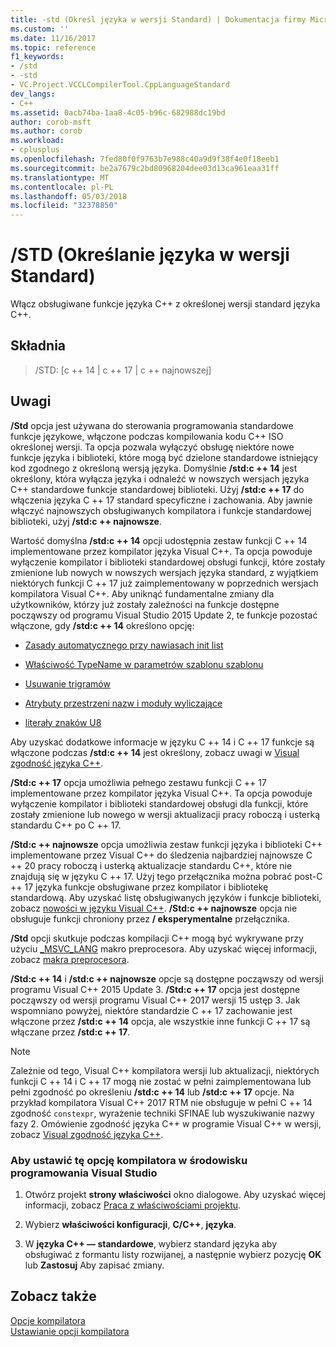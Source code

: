```yaml
---
title: -std (Określ języka w wersji Standard) | Dokumentacja firmy Microsoft
ms.custom: ''
ms.date: 11/16/2017
ms.topic: reference
f1_keywords:
- /std
- -std
- VC.Project.VCCLCompilerTool.CppLanguageStandard
dev_langs:
- C++
ms.assetid: 0acb74ba-1aa8-4c05-b96c-682988dc19bd
author: corob-msft
ms.author: corob
ms.workload:
- cplusplus
ms.openlocfilehash: 7fed80f0f9763b7e988c40a9d9f38f4e0f18eeb1
ms.sourcegitcommit: be2a7679c2bd80968204dee03d13ca961eaa31ff
ms.translationtype: MT
ms.contentlocale: pl-PL
ms.lasthandoff: 05/03/2018
ms.locfileid: "32378850"
---
```

# <a name="std-specify-language-standard-version"></a>/STD (Określanie języka w wersji Standard)

Włącz obsługiwane funkcje języka C++ z określonej wersji standard języka C++.

## <a name="syntax"></a>Składnia

> /STD: [c ++ 14 | c ++ 17 | c ++ najnowszej]

## <a name="remarks"></a>Uwagi

**/Std** opcja jest używana do sterowania programowania standardowe funkcje językowe, włączone podczas kompilowania kodu C++ ISO określonej wersji. Ta opcja pozwala wyłączyć obsługę niektóre nowe funkcje języka i biblioteki, które mogą być dzielone standardowe istniejący kod zgodnego z określoną wersją języka. Domyślnie **/std:c ++ 14** jest określony, która wyłącza języka i odnaleźć w nowszych wersjach języka C++ standardowe funkcje standardowej biblioteki. Użyj **/std:c ++ 17** do włączenia języka C ++ 17 standard specyficzne i zachowania. Aby jawnie włączyć najnowszych obsługiwanych kompilatora i funkcje standardowej biblioteki, użyj **/std:c ++ najnowsze**.

Wartość domyślna **/std:c ++ 14** opcji udostępnia zestaw funkcji C ++ 14 implementowane przez kompilator języka Visual C++. Ta opcja powoduje wyłączenie kompilator i biblioteki standardowej obsługi funkcji, które zostały zmienione lub nowych w nowszych wersjach języka standard, z wyjątkiem niektórych funkcji C ++ 17 już zaimplementowany w poprzednich wersjach kompilatora Visual C++. Aby uniknąć fundamentalne zmiany dla użytkowników, którzy już zostały zależności na funkcje dostępne począwszy od programu Visual Studio 2015 Update 2, te funkcje pozostać włączone, gdy **/std:c ++ 14** określono opcję:

- [Zasady automatycznego przy nawiasach init list](http://www.open-std.org/jtc1/sc22/wg21/docs/papers/2014/n3922.html)

- [Właściwość TypeName w parametrów szablonu szablonu](http://www.open-std.org/jtc1/sc22/wg21/docs/papers/2014/n4051.html)

- [Usuwanie trigramów](http://www.open-std.org/jtc1/sc22/wg21/docs/papers/2014/n4086.html)

- [Atrybuty przestrzeni nazw i moduły wyliczające](http://www.open-std.org/jtc1/sc22/wg21/docs/papers/2014/n4266.html)

- [literały znaków U8](http://www.open-std.org/jtc1/sc22/wg21/docs/papers/2014/n4267.html)

Aby uzyskać dodatkowe informacje w języku C ++ 14 i C ++ 17 funkcje są włączone podczas **/std:c ++ 14** jest określony, zobacz uwagi w [Visual zgodność języka C++](../../visual-cpp-language-conformance.md).
  
**/Std:c ++ 17** opcja umożliwia pełnego zestawu funkcji C ++ 17 implementowane przez kompilator języka Visual C++. Ta opcja powoduje wyłączenie kompilator i biblioteki standardowej obsługi dla funkcji, które zostały zmienione lub nowego w wersji aktualizacji pracy roboczą i usterką standardu C++ po C ++ 17.  
  
**/Std:c ++ najnowsze** opcja umożliwia zestaw funkcji języka i biblioteki C++ implementowane przez Visual C++ do śledzenia najbardziej najnowsze C ++ 20 pracy roboczą i usterką aktualizacje standardu C++, które nie znajdują się w języku C ++ 17. Użyj tego przełącznika można pobrać post-C ++ 17 języka funkcje obsługiwane przez kompilator i bibliotekę standardową. Aby uzyskać listę obsługiwanych języków i funkcje biblioteki, zobacz [nowości w języku Visual C++](../../what-s-new-for-visual-cpp-in-visual-studio.md). **/Std:c ++ najnowsze** opcja nie obsługuje funkcji chroniony przez **/ eksperymentalne** przełącznika.  
  
**/Std** opcji skutkuje podczas kompilacji C++ mogą być wykrywane przy użyciu [ \_MSVC\_LANG](../../preprocessor/predefined-macros.md) makro preprocesora. Aby uzyskać więcej informacji, zobacz [makra preprocesora](../../preprocessor/predefined-macros.md).

**/Std:c ++ 14** i **/std:c ++ najnowsze** opcje są dostępne począwszy od wersji programu Visual C++ 2015 Update 3. **/Std:c ++ 17** opcja jest dostępne począwszy od wersji programu Visual C++ 2017 wersji 15 ustęp 3. Jak wspomniano powyżej, niektóre standardzie C ++ 17 zachowanie jest włączone przez **/std:c ++ 14** opcja, ale wszystkie inne funkcji C ++ 17 są włączane przez **/std:c ++ 17**.
  
> [!NOTE]
> Zależnie od tego, Visual C++ kompilatora wersji lub aktualizacji, niektórych funkcji C ++ 14 i C ++ 17 mogą nie zostać w pełni zaimplementowana lub pełni zgodność po określeniu **/std:c ++ 14** lub **/std:c ++ 17** opcje. Na przykład kompilatora Visual C++ 2017 RTM nie obsługuje w pełni C ++ 14 zgodność `constexpr`, wyrażenie techniki SFINAE lub wyszukiwanie nazwy fazy 2. Omówienie zgodność języka C++ w programie Visual C++ w wersji, zobacz [Visual zgodność języka C++](../../visual-cpp-language-conformance.md). 
  
### <a name="to-set-this-compiler-option-in-the-visual-studio-development-environment"></a>Aby ustawić tę opcję kompilatora w środowisku programowania Visual Studio  
  
1.  Otwórz projekt **strony właściwości** okno dialogowe. Aby uzyskać więcej informacji, zobacz [Praca z właściwościami projektu](../../ide/working-with-project-properties.md).  
  
2.  Wybierz **właściwości konfiguracji**, **C/C++**, **języka**.  
  
3.  W **języka C++ — standardowe**, wybierz standard języka aby obsługiwać z formantu listy rozwijanej, a następnie wybierz pozycję **OK** lub **Zastosuj** Aby zapisać zmiany.  
  
## <a name="see-also"></a>Zobacz także  
  
[Opcje kompilatora](../../build/reference/compiler-options.md)   
[Ustawianie opcji kompilatora](../../build/reference/setting-compiler-options.md)   
